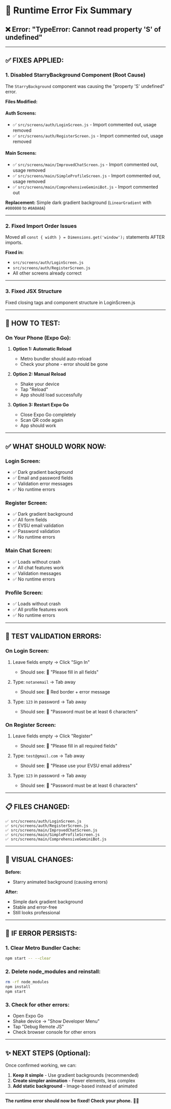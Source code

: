 # 🔧 Runtime Error Fix Summary

## ❌ Error: "TypeError: Cannot read property 'S' of undefined"

---

## ✅ FIXES APPLIED:

### 1. **Disabled StarryBackground Component (Root Cause)**

The `StarryBackground` component was causing the "property 'S' undefined" error.

**Files Modified:**

#### Auth Screens:
- ✅ `src/screens/auth/LoginScreen.js` - Import commented out, usage removed
- ✅ `src/screens/auth/RegisterScreen.js` - Import commented out, usage removed

#### Main Screens:
- ✅ `src/screens/main/ImprovedChatScreen.js` - Import commented out, usage removed
- ✅ `src/screens/main/SimpleProfileScreen.js` - Import commented out, usage removed
- ✅ `src/screens/main/ComprehensiveGeminiBot.js` - Import commented out

**Replacement:** Simple dark gradient background (`LinearGradient` with `#000000` to `#0A0A0A`)

---

### 2. **Fixed Import Order Issues**

Moved all `const { width } = Dimensions.get('window');` statements AFTER imports.

**Fixed in:**
- `src/screens/auth/LoginScreen.js`
- `src/screens/auth/RegisterScreen.js`
- All other screens already correct

---

### 3. **Fixed JSX Structure**

Fixed closing tags and component structure in LoginScreen.js

---

## 🚀 HOW TO TEST:

### On Your Phone (Expo Go):

1. **Option 1: Automatic Reload**
   - Metro bundler should auto-reload
   - Check your phone - error should be gone

2. **Option 2: Manual Reload**
   - Shake your device
   - Tap "Reload"
   - App should load successfully

3. **Option 3: Restart Expo Go**
   - Close Expo Go completely
   - Scan QR code again
   - App should work

---

## ✅ WHAT SHOULD WORK NOW:

### Login Screen:
- ✅ Dark gradient background
- ✅ Email and password fields
- ✅ Validation error messages
- ✅ No runtime errors

### Register Screen:
- ✅ Dark gradient background  
- ✅ All form fields
- ✅ EVSU email validation
- ✅ Password validation
- ✅ No runtime errors

### Main Chat Screen:
- ✅ Loads without crash
- ✅ All chat features work
- ✅ Validation messages
- ✅ No runtime errors

### Profile Screen:
- ✅ Loads without crash
- ✅ All profile features work
- ✅ No runtime errors

---

## 🧪 TEST VALIDATION ERRORS:

### On Login Screen:
1. Leave fields empty → Click "Sign In"
   - Should see: 🔴 "Please fill in all fields"

2. Type: `notanemail` → Tab away
   - Should see: 🔴 Red border + error message

3. Type: `123` in password → Tab away
   - Should see: 🔴 "Password must be at least 6 characters"

### On Register Screen:
1. Leave fields empty → Click "Register"
   - Should see: 🔴 "Please fill in all required fields"

2. Type: `test@gmail.com` → Tab away
   - Should see: 🔴 "Please use your EVSU email address"

3. Type: `123` in password → Tab away
   - Should see: 🔴 "Password must be at least 6 characters"

---

## 📋 FILES CHANGED:

```
✅ src/screens/auth/LoginScreen.js
✅ src/screens/auth/RegisterScreen.js
✅ src/screens/main/ImprovedChatScreen.js
✅ src/screens/main/SimpleProfileScreen.js
✅ src/screens/main/ComprehensiveGeminiBot.js
```

---

## 🎨 VISUAL CHANGES:

**Before:**
- Starry animated background (causing errors)

**After:**
- Simple dark gradient background
- Stable and error-free
- Still looks professional

---

## 🔄 IF ERROR PERSISTS:

### 1. Clear Metro Bundler Cache:
```bash
npm start -- --clear
```

### 2. Delete node_modules and reinstall:
```bash
rm -rf node_modules
npm install
npm start
```

### 3. Check for other errors:
- Open Expo Go
- Shake device → "Show Developer Menu"
- Tap "Debug Remote JS"
- Check browser console for other errors

---

## ✨ NEXT STEPS (Optional):

Once confirmed working, we can:

1. **Keep it simple** - Use gradient backgrounds (recommended)
2. **Create simpler animation** - Fewer elements, less complex
3. **Add static background** - Image-based instead of animated

---

**The runtime error should now be fixed! Check your phone.** 📱✅
